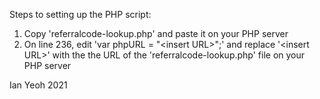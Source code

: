 Steps to setting up the PHP script:
1. Copy 'referralcode-lookup.php' and paste it on your PHP server
2. On line 236, edit 'var phpURL = "\<insert URL\>";' and replace '\<insert URL\>' with the the URL of the 'referralcode-lookup.php' file on your PHP server
  
  
Ian Yeoh 2021
